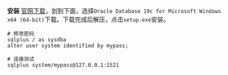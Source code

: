 **安装**
[官网下载](https://www.oracle.com/database/technologies/oracle-database-software-downloads.html)，划到下面，选择`Oracle Database 19c for Microsoft Windows x64 (64-bit)`下载。下载完成后解压，点击`setup.exe`安装。

```
# 修改密码
sqlplus / as sysdba
alter user system identified by mypass;

# 连接测试
sqlplus system/mypass@127.0.0.1:1521
```